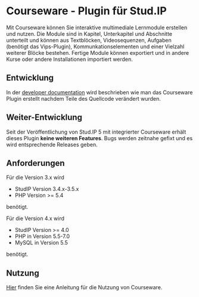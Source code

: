Courseware - Plugin für Stud.IP
==============================

Mit Courseware können Sie interaktive multimediale Lernmodule erstellen und nutzen. Die Module sind in Kapitel, Unterkapitel und Abschnitte unterteilt und können aus Textblöcken, Videosequenzen, Aufgaben (benötigt das Vips-Plugin), Kommunkationselementen und einer Vielzahl weiterer Blöcke bestehen. Fertige Module können exportiert und in andere Kurse oder andere Installationen importiert werden.

Entwicklung
-----------

In der [developer documentation](docs/development.md) wird beschrieben wie man 
das Courseware Plugin erstellt nachdem Teile des Quellcode verändert wurden.

Weiter-Entwicklung
------------------
Seit der Veröffentlichung von Stud.IP 5 mit integrierter Courseware erhält dieses Plugin **keine weiteren Features**.
Bugs werden zeitnahe gefixt und es wird entsprechende Releases geben.


Anforderungen
------------

Für die Version 3.x wird 
* StudIP Version 3.4.x-3.5.x
* PHP Version >= 5.4

benötigt.


Für die Version 4.x wird 
* StudIP Version >= 4.0
* PHP in Version 5.5-7.0
* MySQL in Version 5.5

benötigt.


Nutzung
-------

[Hier](docs/usage.md) finden Sie eine Anleitung für die Nutzung von Courseware.
